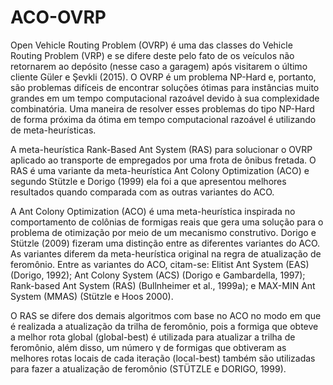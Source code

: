 # ACO-OVRP

Open Vehicle Routing Problem (OVRP) é uma das classes do Vehicle Routing Problem (VRP) e se difere deste pelo fato de os veículos não retornarem ao depósito (nesse caso a garagem) após visitarem o último cliente Güler e Şevkli (2015). O OVRP é um problema NP-Hard e, portanto, são problemas difíceis de encontrar soluções ótimas para instâncias muito grandes em um tempo computacional razoável devido à sua complexidade combinatória. Uma maneira de resolver esses problemas do tipo NP-Hard de forma próxima da ótima em tempo computacional razoável é utilizando de meta-heurísticas.

A meta-heurística Rank-Based Ant System (RAS) para solucionar o OVRP aplicado ao transporte de empregados por uma frota de ônibus fretada. O RAS é uma variante da meta-heurística Ant Colony Optimization (ACO) e segundo Stützle e Dorigo (1999) ela foi a que apresentou melhores resultados quando comparada com as outras variantes do ACO.

A Ant Colony Optimization (ACO) é uma meta-heurística inspirada no comportamento de colônias de formigas reais que gera uma solução para o problema de otimização por meio de um mecanismo construtivo. Dorigo e Stützle (2009) fizeram uma distinção entre as diferentes variantes do ACO. As variantes diferem da meta-heurística original na regra de atualização de feromônio. Entre as variantes do ACO, citam-se: Elitist Ant System (EAS) (Dorigo, 1992); Ant Colony System (ACS) (Dorigo e Gambardella, 1997); Rank-based Ant System (RAS) (Bullnheimer et al., 1999a); e MAX-MIN Ant System (MMAS) (Stützle e Hoos 2000).

O RAS se difere dos demais algoritmos com base no ACO no modo em que é realizada a atualização da trilha de feromônio, pois a formiga que obteve a melhor rota global (global-best) é utilizada para atualizar a trilha de feromônio, além disso, um número γ de formigas que obtiveram as melhores rotas locais de cada iteração (local-best) também são utilizadas para fazer a atualização de feromônio (STÜTZLE e DORIGO, 1999).
